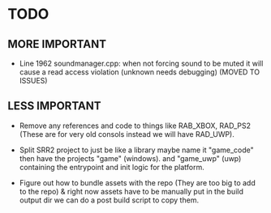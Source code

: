 # TODO

## MORE IMPORTANT

- Line 1962 soundmanager.cpp: when not forcing sound to be muted it will cause a read access violation (unknown needs debugging) (MOVED TO ISSUES)

## LESS IMPORTANT
- Remove any references and code to things like RAB_XBOX, RAD_PS2 (These are for very old consols instead we will have RAD_UWP).

- Split SRR2 project to just be like a library maybe name it "game_code" then have the projects "game" (windows). and "game_uwp" (uwp) containing the entrypoint and init logic for the platform.

- Figure out how to bundle assets with the repo (They are too big to add to the repo) & right now assets have to be manually put in the build output dir we can do a post build script to copy them.
